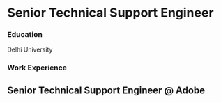 # Senior Technical Support Engineer

### Education
Delhi University

### Work Experience
Senior Technical Support Engineer @ Adobe
- 
